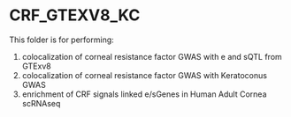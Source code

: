 # CRF_GTEXV8_KC
This folder is for performing:
1) colocalization of corneal resistance factor GWAS with e and sQTL from GTExv8
2) colocalization of corneal resistance factor GWAS with Keratoconus GWAS
3) enrichment of CRF signals linked e/sGenes in Human Adult Cornea scRNAseq
